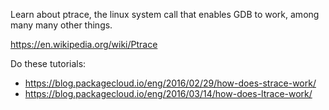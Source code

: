 Learn about ptrace, the linux system call that enables GDB to work, among many many other things.

<https://en.wikipedia.org/wiki/Ptrace>

Do these tutorials:

* <https://blog.packagecloud.io/eng/2016/02/29/how-does-strace-work/>
* <https://blog.packagecloud.io/eng/2016/03/14/how-does-ltrace-work/>